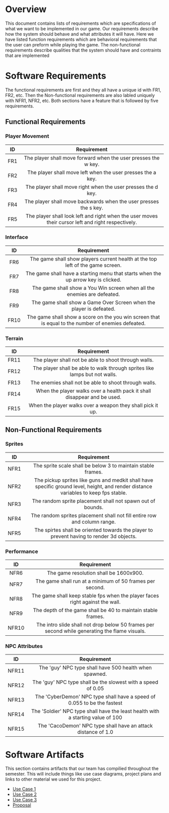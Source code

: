# Overview

This document contains lists of requirements which are specifications of what we want to be implemented in our game. Our requirements describe how the system should behave and what attributes it will have. Here we have listed function requirements which are behavioral requirements that the user can preform while playing the game. The non-functional requirements describe qualities that the system should have and contraints that are implemented

# Software Requirements

The functional requirements are first and they all have a unique id with FR1, FR2, etc. Then the Non-functional requirements are also labled uniquely with NFR1, NFR2, etc. Both sections have a feature that is followed by five requirements.  

## Functional Requirements

### Player Movement
| ID | Requirement |
| :-------------: | :----------: |
| FR1 | The player shall move forward when the user presses the  w key. |
| FR2 | The player shall move left when the user presses the a key. |
| FR3 | The player shall move right when the user presses the d key. |
| FR4 | The player shall move backwards when the user presses the s key. |
| FR5 | The player shall look left and right when the user moves their cursor left and right respectively. |

### Interface
| ID | Requirement |
| :-------------: | :----------: |
| FR6 | The game shall show players current health at the top left of the game screen. |
| FR7 | The game shall have a starting menu that starts when the up arrow key is clicked. |
| FR8 | The game shall show a You Win screen when all the enemies are defeated. |
| FR9 | The game shall show a Game Over Screen when the player is defeated. |
| FR10 | The game shall show a score on the you win screen that is equal to the number of enemies defeated. |

### Terrain
| ID | Requirement |
| :-------------: | :----------: |
| FR11 | The player shall not be able to shoot through walls. |
| FR12 | The player shall be able to walk through sprites like lamps but not walls. |
| FR13 | The enemies shall not be able to shoot through walls. |
| FR14 | When the player walks over a health pack it shall disappear and be used. |
| FR15 | When the player walks over a weapon they shall pick it up. |

## Non-Functional Requirements

### Sprites
| ID | Requirement |
| :-------------: | :----------: |
| NFR1 | The sprite scale shall be below 3 to maintain stable frames. |
| NFR2 | The pickup sprites like guns and medkit shall have specific ground level, height, and render distance variables to keep fps stable. |
| NFR3 | The random sprite placement shall not spawn out of bounds. |
| NFR4 | The random sprites placement shall not fill entire row and column range. |
| NFR5 | The spirtes shall be oriented towards the player to prevent having to render 3d objects. |

### Performance
| ID | Requirement |
| :-------------: | :----------: |
| NFR6 | The game resolution shall be 1600x900. |
| NFR7 | The game shall run at a minimum of 50 frames per second. |
| NFR8 | The game shall keep stable fps when the player faces right against the wall. |
| NFR9 | The depth of the game shall be 40 to maintain stable frames.|
| NFR10 | The intro slide shall not drop below 50 frames per second while generating the flame visuals. |

### NPC Attributes
| ID | Requirement |
| :-------------: | :----------: |
| NFR11 | The 'guy' NPC type shall have 500 health when spawned. |
| NFR12 | The 'guy' NPC type shall be the slowest with a speed of 0.05 |
| NFR13 | The 'CyberDemon' NPC type shall have a speed of 0.055 to be the fastest|
| NFR14 | The 'Soldier' NPC type shall have the least health with a starting value of 100 |
| NFR15 | The 'CacoDemon' NPC type shall have an attack distance of 1.0 |

# Software Artifacts

This section contains artifacts that our team has compilied throughout the semester. This will include things like use case diagrams, project plans and links to other material we used for this project.

* [Use Case 1](https://github.com/ostrocon/GVSU-CIS350-Just3Dudes/blob/master/artifacts/use_case_diagrams/UseCase1.jpg)
* [Use Case 2](https://github.com/ostrocon/GVSU-CIS350-Just3Dudes/blob/master/artifacts/use_case_diagrams/UseCase2.jpg)
* [Use Case 3](https://github.com/ostrocon/GVSU-CIS350-Just3Dudes/blob/master/artifacts/use_case_diagrams/UseCase3.jpg)
* [Proposal](https://github.com/ostrocon/GVSU-CIS350-Just3Dudes/blob/master/docs/proposal-template.md)

